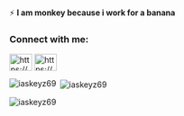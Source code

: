 
⚡ **I am  monkey because i work for a banana**
<h3 align="left">Connect with me:</h3>
<p align="left">
<a href="https://www.linkedin.com/in/julias-johari-0981b8258/" target="blank"><img align="center" src="https://raw.githubusercontent.com/rahuldkjain/github-profile-readme-generator/master/src/images/icons/Social/linked-in-alt.svg" alt="https://www.linkedin.com/in/julias-johari-0981b8258/" height="30" width="40" /></a>
<a href="https://www.youtube.com/@iaskeyz69" target="blank"><img align="center" src="https://raw.githubusercontent.com/rahuldkjain/github-profile-readme-generator/master/src/images/icons/Social/youtube.svg" alt="https://www.linkedin.com/in/julias-johari-0981b8258/" height="30" width="40" /></a>
</p>

<p><img align="left" src="https://github-readme-stats.vercel.app/api/top-langs?username=iaskeyz69&show_icons=true&locale=en&layout=compact" alt="iaskeyz69" /></p>

<p>&nbsp;<img align="center" src="https://github-readme-stats.vercel.app/api?username=iaskeyz69&show_icons=true&locale=en" alt="iaskeyz69" /></p>

<p><img align="center" src="https://github-readme-streak-stats.herokuapp.com/?user=iaskeyz69&" alt="iaskeyz69" /></p>

